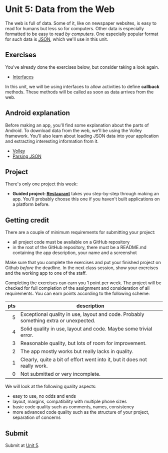 # Unit 5: Data from the Web

The web is full of data. Some of it, like on newspaper websites, is easy to read for humans but less so for computers. Other data is especially formatted to be easy to read *by computers*. One especially popular format for such data is [JSON](https://www.json.org), which we'll use in this unit.


## Exercises

You've already done the exercises below, but consider taking a look again.

- [Interfaces](/java-exercises/interfaces)

In this unit, we will be using interfaces to allow activities to define **callback** methods. These methods will be called as soon as data arrives from the web.


## Android explanation

Before making an app, you'll find some explanation about the parts of Android. To download data from the web, we'll be using the Volley framework. You'll also learn about loading JSON data into your application and extracting interesting information from it.

- [Volley](/android-reference/volley)
- [Parsing JSON](/android-reference/parsing-json)


## Project

There's only one project this week:

- **Guided project: [Restaurant](/guided/restaurant)** takes you step-by-step through making an app. You'll probably choose this one if you haven't built applications on a platform before.


## Getting credit

There are a couple of minimum requirements for submitting your project:

- all project code must be available on a GitHub repository
- in the root of the GitHub repository, there must be a README.md containing the app description, your name and a screenshot

Make sure that you complete the exercises and put your finished project on Github *before* the deadline. In the next class session, show your exercises and the working app to one of the staff.

Completing the exercises can earn you 1 point per week. The project will be checked for full completion of the assignment and consideration of all requirements. You can earn points according to the following scheme:

| pts | description                                                                          |  
| --: | ------------------------------------------------------------------------------------ |  
|   5 | Exceptional quality in use, layout and code. Probably something extra or unexpected. |  
|   4 | Solid quality in use, layout and code. Maybe some trivial error.                     |  
|   3 | Reasonable quality, but lots of room for improvement.                                |  
|   2 | The app mostly works but really lacks in quality.                                    |  
|   1 | Clearly, quite a bit of effort went into it, but it does not really work.            |  
|   0 | Not submitted or very incomplete.                                                    |  

We will look at the following quality aspects:

- easy to use, no odds and ends
- layout, margins, compatibility with multiple phone sizes
- basic code quality such as comments, names, consistency
- more advanced code quality such as the structure of your project, separation of concerns


## Submit

Submit at [Unit 5](/submit/unit-5).
